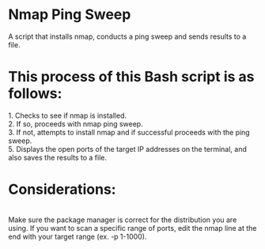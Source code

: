<h1>Nmap Ping Sweep</h1>

A script that installs nmap, conducts a ping sweep and sends results to a file.

<h1>This process of this Bash script is as follows:</h1>
1. Checks to see if nmap is installed.<br>
2. If so, proceeds with nmap ping sweep.<br>
3. If not, attempts to install nmap and if successful proceeds with the ping sweep.<br>
5. Displays the open ports of the target IP addresses on the terminal, and also saves the results to a file.<br>

<h1>Considerations:</h1>
<br>Make sure the package manager is correct for the distribution you are using. If you want to scan a specific range of ports, edit the nmap line at the end with your target range (ex. -p 1-1000).
